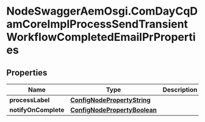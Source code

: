 # NodeSwaggerAemOsgi.ComDayCqDamCoreImplProcessSendTransientWorkflowCompletedEmailPrProperties

## Properties
Name | Type | Description | Notes
------------ | ------------- | ------------- | -------------
**processLabel** | [**ConfigNodePropertyString**](ConfigNodePropertyString.md) |  | [optional] 
**notifyOnComplete** | [**ConfigNodePropertyBoolean**](ConfigNodePropertyBoolean.md) |  | [optional] 


